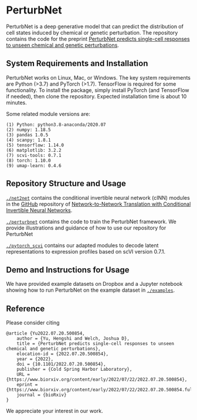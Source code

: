 # PerturbNet

PerturbNet is a deep generative model that can predict the distribution of cell states induced by chemical or genetic perturbation. The repository contains the code for the preprint [PerturbNet predicts single-cell responses to unseen chemical and genetic perturbations](https://www.biorxiv.org/content/10.1101/2022.07.20.500854v2). 

## System Requirements and Installation
PerturbNet works on Linux, Mac, or Windows. The key system requirements are Python (>3.7) and PyTorch (>1.7). TensorFlow is required for some functionality.
To install the package, simply install PyTorch (and TensorFlow if needed), then clone the repository. Expected installation time is about 10 minutes.

Some related module versions are: 
```
(1) Python: python3.8-anaconda/2020.07
(2) numpy: 1.18.5
(3) pandas 1.0.5
(4) scanpy: 1.8.1
(5) tensorflow: 1.14.0 
(6) matplotlib: 3.2.2
(7) scvi-tools: 0.7.1
(8) torch: 1.10.0
(9) umap-learn: 0.4.6
```

## Repository Structure and Usage

[`./net2net`](https://github.com/welch-lab/PerturbNet/tree/main/net2net) contains the conditional invertible neural network (cINN) modules in the [GitHub](https://github.com/CompVis/net2net/tree/master/net2net) repository of [Network-to-Network Translation with Conditional Invertible Neural Networks](https://arxiv.org/abs/2005.13580). 

[`./perturbnet`](https://github.com/welch-lab/PerturbNet/tree/main/perturbnet) contains the code to train the PerturbNet framework. We provide illustrations and guidance of how to use our repository for PerturbNet

[`./pytorch_scvi`](https://github.com/welch-lab/PerturbNet/tree/main/pytorch_scvi) contains our adapted modules to decode latent representations to expression profiles based on scVI version 0.7.1.

## Demo and Instructions for Usage
We have provided example datasets on Dropbox and a Jupyter notebook showing how to run PerturbNet on the example dataset in 
[`./examples`](https://github.com/welch-lab/PerturbNet/tree/main/examples). 

## Reference

Please consider citing

```
@article {Yu2022.07.20.500854,
	author = {Yu, Hengshi and Welch, Joshua D},
	title = {PerturbNet predicts single-cell responses to unseen chemical and genetic perturbations},
	elocation-id = {2022.07.20.500854},
	year = {2022},
	doi = {10.1101/2022.07.20.500854},
	publisher = {Cold Spring Harbor Laboratory},
	URL = {https://www.biorxiv.org/content/early/2022/07/22/2022.07.20.500854},
	eprint = {https://www.biorxiv.org/content/early/2022/07/22/2022.07.20.500854.full.pdf},
	journal = {bioRxiv}
}

```
We appreciate your interest in our work. 

